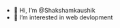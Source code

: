 - 👋 Hi, I’m @Shakshamkaushik
- 👀 I’m interested in web devlopment

<!---
Shakshamkaushik/Shakshamkaushik is a ✨ special ✨ repository because its `README.md` (this file) appears on your GitHub profile.
You can click the Preview link to take a look at your changes.
--->
